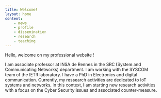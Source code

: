 ```yaml
---
title: Welcome!
layout: home 
content:
    - news
    - profile
    - dissemination
    - research
    - teaching
---
```


Hello, welcome on my professional website !

I am associate professor at INSA de Rennes in the SRC (System and Communicating Networks) department.
I am working with the SYSCOM team of the IETR laboratory.
I have a PhD in Electronics and digital communication.
Currently, my ressearch activities are dedicated to IoT systems and networks.
In this context, I am starting new research activities with a focus on the Cyber Security issues and associated counter-measure. 
